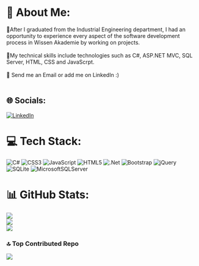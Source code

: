 # 💫 About Me:
🔭After I graduated from the Industrial Engineering department, I had an opportunity to experience every aspect of the software development process in Wissen Akademie by working on projects.<br><br>🌱My technical skills include technologies such as C#, ASP.NET MVC, SQL Server, HTML, CSS and JavaScrpt.<br><br>💬 Send me an Email or add me on LinkedIn :)<br><br>


## 🌐 Socials:
[![LinkedIn](https://img.shields.io/badge/LinkedIn-%230077B5.svg?logo=linkedin&logoColor=white)](https://linkedin.com/in/seyma-cankus) 

# 💻 Tech Stack:
![C#](https://img.shields.io/badge/c%23-%23239120.svg?style=flat&logo=c-sharp&logoColor=white) ![CSS3](https://img.shields.io/badge/css3-%231572B6.svg?style=flat&logo=css3&logoColor=white) ![JavaScript](https://img.shields.io/badge/javascript-%23323330.svg?style=flat&logo=javascript&logoColor=%23F7DF1E) ![HTML5](https://img.shields.io/badge/html5-%23E34F26.svg?style=flat&logo=html5&logoColor=white) ![.Net](https://img.shields.io/badge/.NET-5C2D91?style=flat&logo=.net&logoColor=white) ![Bootstrap](https://img.shields.io/badge/bootstrap-%23563D7C.svg?style=flat&logo=bootstrap&logoColor=white) ![jQuery](https://img.shields.io/badge/jquery-%230769AD.svg?style=flat&logo=jquery&logoColor=white) ![SQLite](https://img.shields.io/badge/sqlite-%2307405e.svg?style=flat&logo=sqlite&logoColor=white) ![MicrosoftSQLServer](https://img.shields.io/badge/Microsoft%20SQL%20Sever-CC2927?style=flat&logo=microsoft%20sql%20server&logoColor=white)
# 📊 GitHub Stats:
![](https://github-readme-stats.vercel.app/api?username=seymacankus&theme=default&hide_border=false&include_all_commits=true&count_private=true)<br/>
![](https://github-readme-streak-stats.herokuapp.com/?user=seymacankus&theme=default&hide_border=false)<br/>
![](https://github-readme-stats.vercel.app/api/top-langs/?username=seymacankus&theme=default&hide_border=false&include_all_commits=true&count_private=true&layout=compact)

### 🔝 Top Contributed Repo
![](https://github-contributor-stats.vercel.app/api?username=seymacankus&limit=5&theme=dark&combine_all_yearly_contributions=true)

<!-- Proudly created with GPRM ( https://gprm.itsvg.in ) -->
